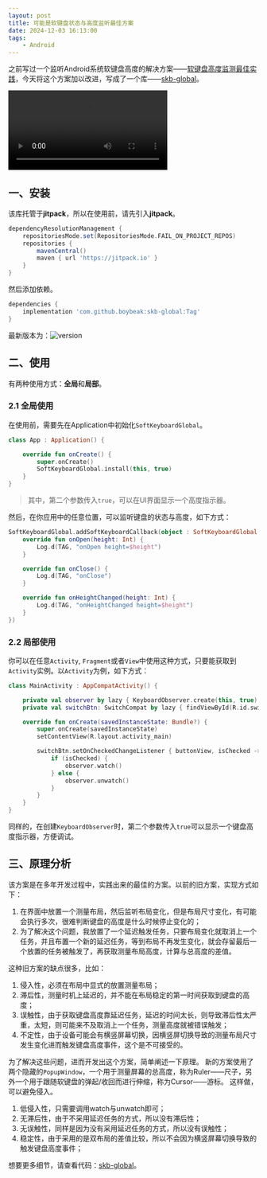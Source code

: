 ```yaml
---
layout: post
title: 可能是软键盘状态与高度监听最佳方案
date: 2024-12-03 16:13:00
tags:
    - Android
---
```


之前写过一个监听Android系统软键盘高度的解决方案——[软键盘高度监测最佳实践](./2023-07-29-软键盘高度监测最佳实践.md)，今天将这个方案加以改进，写成了一个库——[skb-global](https://github.com/boybeak/skb-global)。

<!-- more -->

<video width="320" controls autoplay>
  <source src="/assets/videos/skb-global.webm" type="video/webm">
  您的浏览器不支持 video 标签。
</video>

## 一、安装
该库托管于**jitpack**，所以在使用前，请先引入**jitpack**。
```groovy
dependencyResolutionManagement {
    repositoriesMode.set(RepositoriesMode.FAIL_ON_PROJECT_REPOS)
    repositories {
        mavenCentral()
        maven { url 'https://jitpack.io' }
    }
}
```
然后添加依赖。
```groovy
dependencies {
    implementation 'com.github.boybeak:skb-global:Tag'
}
```
最新版本为：![version](https://jitpack.io/v/boybeak/skb-global.svg)

## 二、使用
有两种使用方式：**全局**和**局部**。

### 2.1 全局使用
在使用前，需要先在Application中初始化`SoftKeyboardGlobal`。
```kotlin
class App : Application() {

    override fun onCreate() {
        super.onCreate()
        SoftKeyboardGlobal.install(this, true)
    }
}
```
> 其中，第二个参数传入`true`，可以在UI界面显示一个高度指示器。

然后，在你应用中的任意位置，可以监听键盘的状态与高度，如下方式：
```kotlin
SoftKeyboardGlobal.addSoftKeyboardCallback(object : SoftKeyboardGlobal.SoftKeyboardCallback {
    override fun onOpen(height: Int) {
        Log.d(TAG, "onOpen height=$height")
    }

    override fun onClose() {
        Log.d(TAG, "onClose")
    }

    override fun onHeightChanged(height: Int) {
        Log.d(TAG, "onHeightChanged height=$height")
    }
})
```

### 2.2 局部使用
你可以在任意`Activity`, `Fragment`或者`View`中使用这种方式，只要能获取到`Activity`实例。以`Activity`为例，如下方式：
```kotlin
class MainActivity : AppCompatActivity() {

    private val observer by lazy { KeyboardObserver.create(this, true) }
    private val switchBtn: SwitchCompat by lazy { findViewById(R.id.switchBtn) }

    override fun onCreate(savedInstanceState: Bundle?) {
        super.onCreate(savedInstanceState)
        setContentView(R.layout.activity_main)

        switchBtn.setOnCheckedChangeListener { buttonView, isChecked ->
            if (isChecked) {
                observer.watch()
            } else {
                observer.unwatch()
            }
        }
    }
}
```
同样的，在创建`KeyboardObserver`时，第二个参数传入`true`可以显示一个键盘高度指示器，方便调试。

## 三、原理分析
该方案是在多年开发过程中，实践出来的最佳的方案。以前的旧方案，实现方式如下：
1. 在界面中放置一个测量布局，然后监听布局变化，但是布局尺寸变化，有可能会执行多次，很难判断键盘的高度是什么时候停止变化的；
2. 为了解决这个问题，我放置了一个延迟触发任务，只要布局变化就取消上一个任务，并且布置一个新的延迟任务，等到布局不再发生变化，就会存留最后一个放置的任务被触发了，再获取测量布局高度，计算与总高度的差值。

这种旧方案的缺点很多，比如：
1. 侵入性，必须在布局中显式的放置测量布局；
2. 滞后性，测量时机上延迟的，并不能在布局稳定的第一时间获取到键盘的高度；
3. 误触性，由于获取键盘高度靠延迟任务，延迟的时间太长，则导致滞后性太严重，太短，则可能来不及取消上一个任务，测量高度就被错误触发；
4. 不定性，由于设备可能会有横竖屏幕切换，因横竖屏切换导致的测量布局尺寸发生变化进而触发键盘高度事件，这个是不可接受的。

为了解决这些问题，进而开发出这个方案，简单阐述一下原理。
新的方案使用了两个隐藏的`PopupWindow`，一个用于测量屏幕的总高度，称为Ruler——尺子，另外一个用于跟随软键盘的弹起/收回而进行伸缩，称为Cursor——游标。
这样做，可以避免侵入。
1. 低侵入性，只需要调用watch与unwatch即可；
2. 无滞后性，由于不采用延迟任务的方式，所以没有滞后性；
3. 无误触性，同样是因为没有采用延迟任务的方式，所以没有误触性；
4. 稳定性，由于采用的是双布局的差值比较，所以不会因为横竖屏幕切换导致的触发键盘高度事件；

想要更多细节，请查看代码：[skb-global](https://github.com/boybeak/skb-global)。
